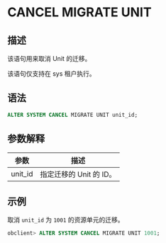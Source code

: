 # CANCEL MIGRATE UNIT

## 描述

该语句用来取消 Unit 的迁移。

该语句仅支持在 sys 租户执行。

## 语法

```sql
ALTER SYSTEM CANCEL MIGRATE UNIT unit_id;
```

## 参数解释

| **参数**  |      **描述**      |
|---------|------------------|
| unit_id | 指定迁移的 Unit 的 ID。 |

## 示例

取消 `unit_id` 为 `1001` 的资源单元的迁移。

```sql
obclient> ALTER SYSTEM CANCEL MIGRATE UNIT 1001;
```
